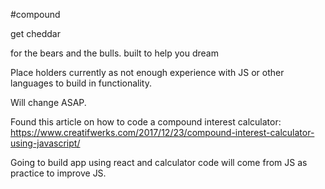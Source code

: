 #compound

get cheddar

for the bears and the bulls. built to help you dream

Place holders currently as not enough experience with JS or other languages to build in functionality.

Will change ASAP.

Found this article on how to code a compound interest calculator: https://www.creatifwerks.com/2017/12/23/compound-interest-calculator-using-javascript/

Going to build app using react and calculator code will come from JS as practice to improve JS. 
